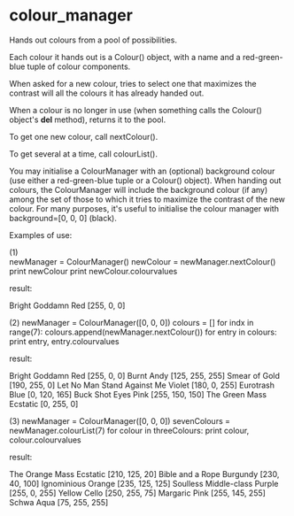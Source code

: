 # colour_manager
Hands out colours from a pool of possibilities.

Each colour it hands out is a Colour() object, with a name and a 
red-green-blue tuple of colour components.

When asked for a new colour, tries to select one that maximizes the 
contrast will all the colours it has already handed out.

When a colour is no longer in use (when something calls the Colour() 
object's __del__ method), returns it to the pool.

To get one new colour, call nextColour().

To get several at a time, call colourList().

You may initialise a ColourManager with an (optional) background colour
(use either a red-green-blue tuple or a Colour() object). When handing
out colours, the ColourManager will include the background colour (if 
any) among the set of those to which it tries to maximize the contrast
of the new colour. For many purposes, it's useful to initialise the
colour manager with background=[0, 0, 0] (black).

Examples of use:

(1)    
  newManager = ColourManager()
  newColour = newManager.nextColour()
  print newColour
  print newColour.colourvalues

result:

  Bright Goddamn Red
  [255, 0, 0]


(2) 
  newManager = ColourManager([0, 0, 0])
  colours = []
  for indx in range(7):
    colours.append(newManager.nextColour())
  for entry in colours:
    print entry, entry.colourvalues

result:

  Bright Goddamn Red [255, 0, 0]
  Burnt Andy [125, 255, 255]
  Smear of Gold [190, 255, 0]
  Let No Man Stand Against Me Violet [180, 0, 255]
  Eurotrash Blue [0, 120, 165]
  Buck Shot Eyes Pink [255, 150, 150]
  The Green Mass Ecstatic [0, 255, 0]


(3)
  newManager = ColourManager([0, 0, 0])
  sevenColours = newManager.colourList(7)
  for colour in threeColours:
    print colour, colour.colourvalues

result:

  The Orange Mass Ecstatic [210, 125, 20]
  Bible and a Rope Burgundy [230, 40, 100]
  Ignominious Orange [235, 125, 125]
  Soulless Middle-class Purple [255, 0, 255]
  Yellow Cello [250, 255, 75]
  Margaric Pink [255, 145, 255]
  Schwa Aqua [75, 255, 255]
